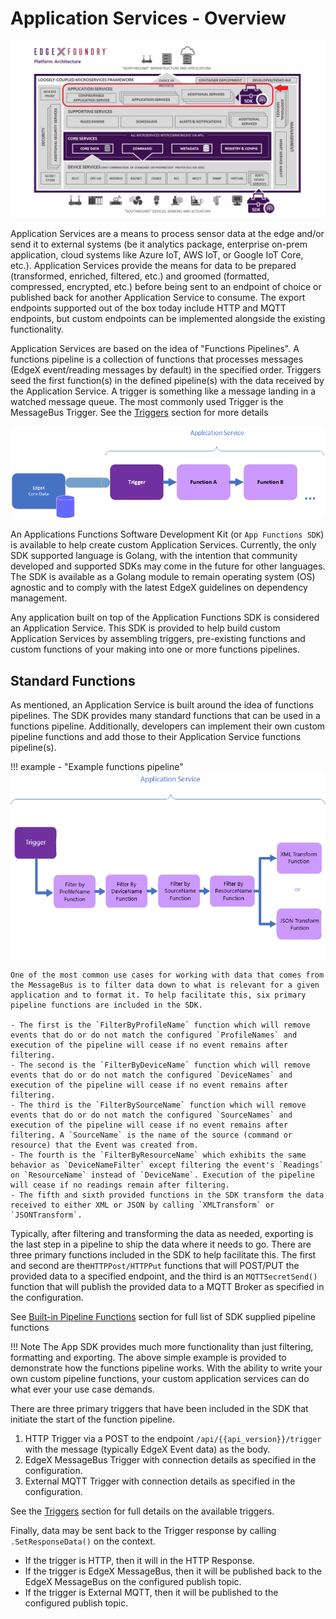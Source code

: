 # Application Services - Overview

![image](ApplicationServices.png)

Application Services are a means to process sensor data at the edge and/or send it to external systems 
(be it analytics package, enterprise on-prem application, cloud systems like Azure IoT, AWS IoT, or Google IoT Core, etc.). 
Application Services provide the means for data to be prepared (transformed, enriched, filtered, etc.) and groomed 
(formatted, compressed, encrypted, etc.) before being sent to an endpoint of choice or published back for another 
Application Service to consume. The export endpoints supported out of the box today include HTTP and MQTT endpoints, 
but custom endpoints can be implemented alongside the existing functionality.

Application Services are based on the idea of "Functions Pipelines". A functions pipeline is a collection of functions 
that processes messages (EdgeX event/reading messages by default) in the specified order. Triggers seed the 
first function(s) in the defined pipeline(s) with the data received by the Application Service. A trigger is something like a message 
landing in a watched message queue. The most commonly used Trigger is the MessageBus Trigger. See the [Triggers](sdk/details/Triggers.md) section for more details

![image](TriggersFunctions.png)

An Applications Functions Software Development Kit (or `App Functions SDK`) is available to help create custom Application Services. 
Currently, the only SDK supported language is Golang, with the intention that community developed and supported SDKs may come in the 
future for other languages. The SDK is available as a Golang module to remain operating system (OS) agnostic and to comply with the
latest EdgeX guidelines on dependency management.

Any application built on top of the Application Functions SDK is considered an Application Service. This SDK is provided to 
help build custom Application Services by assembling triggers, pre-existing functions and custom functions of your making 
into one or more functions pipelines.

## Standard Functions

As mentioned, an Application Service is built around the idea of functions pipelines. The SDK provides many standard functions 
that can be used in a functions pipeline. Additionally, developers can implement their own custom pipeline functions and add those to 
their Application Service functions pipeline(s).

!!! example - "Example functions pipeline"
    ![image](SDKFunctions.png)
    
    One of the most common use cases for working with data that comes from the MessageBus is to filter data down to what is relevant for a given application and to format it. To help facilitate this, six primary pipeline functions are included in the SDK. 
    
    - The first is the `FilterByProfileName` function which will remove events that do or do not match the configured `ProfileNames` and execution of the pipeline will cease if no event remains after filtering.
    - The second is the `FilterByDeviceName` function which will remove events that do or do not match the configured `DeviceNames` and execution of the pipeline will cease if no event remains after filtering.  
    - The third is the `FilterBySourceName` function which will remove events that do or do not match the configured `SourceNames` and execution of the pipeline will cease if no event remains after filtering. A `SourceName` is the name of the source (command or resource) that the Event was created from. 
    - The fourth is the `FilterByResourceName` which exhibits the same behavior as `DeviceNameFilter` except filtering the event's `Readings` on `ResourceName` instead of `DeviceName`. Execution of the pipeline will cease if no readings remain after filtering. 
    - The fifth and sixth provided functions in the SDK transform the data received to either XML or JSON by calling `XMLTransform` or `JSONTransform`.

Typically, after filtering and transforming the data as needed, exporting is the last step in a pipeline to ship the data where it needs to go. There are three primary functions included in the SDK to help facilitate this. The first and second are the`HTTPPost/HTTPPut` functions that will POST/PUT the provided data to a specified endpoint, and the third is an `MQTTSecretSend()` function that will publish the provided data to a MQTT Broker as specified in the configuration.

See [Built-in Pipeline Functions](sdk/api/BuiltInPipelineFunctions.md) section for full list of SDK supplied pipeline functions 

!!! Note
    The App SDK provides much more functionality than just filtering, formatting and exporting. The above simple example is provided to demonstrate how the functions pipeline works. With the ability to write your own custom pipeline functions, your custom application services can do what ever your use case demands.

There are three primary triggers that have been included in the SDK that initiate the start of the function pipeline.

1. HTTP Trigger via a POST to the endpoint `/api/{{api_version}}/trigger` with the message (typically EdgeX Event data) as the body. 
2. EdgeX MessageBus Trigger with connection details as specified in the configuration. 
3. External MQTT Trigger with connection details as specified in the configuration. 

See the [Triggers](sdk/details/Triggers.md) section for full details on the available triggers.

Finally, data may be sent back to the Trigger response by calling `.SetResponseData()` on the context. 

- If the trigger is HTTP, then it will in the HTTP Response. 
- If the trigger is EdgeX MessageBus, then it will be published  back to the EdgeX MessageBus on the configured publish topic. 
- If the trigger is External MQTT, then it will be published to the configured publish topic.

